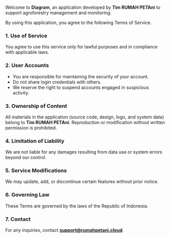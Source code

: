 

Welcome to **Diagram**, an application developed by **Tim RUMAH PETAni** to support agroforestry management and monitoring.

By using this application, you agree to the following Terms of Service.

### 1. Use of Service
You agree to use this service only for lawful purposes and in compliance with applicable laws.

### 2. User Accounts
- You are responsible for maintaining the security of your account.  
- Do not share login credentials with others.  
- We reserve the right to suspend accounts engaged in suspicious activity.

### 3. Ownership of Content
All materials in the application (source code, design, logo, and system data) belong to **Tim RUMAH PETAni**. Reproduction or modification without written permission is prohibited.

### 4. Limitation of Liability
We are not liable for any damages resulting from data use or system errors beyond our control.

### 5. Service Modifications
We may update, add, or discontinue certain features without prior notice.

### 6. Governing Law
These Terms are governed by the laws of the Republic of Indonesia.

### 7. Contact
For any inquiries, contact **support@rumahpetani.cloud**.